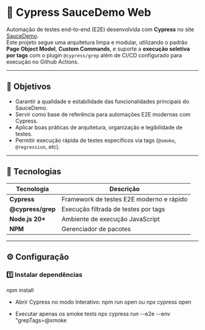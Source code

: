 # 🧪 Cypress SauceDemo Web

Automação de testes end-to-end (E2E) desenvolvida com **Cypress** no site [SauceDemo](https://www.saucedemo.com/).  
Este projeto segue uma arquitetura limpa e modular, utilizando o padrão **Page Object Model**, **Custom Commands**, e suporte a **execução seletiva por tags** com o plugin `@cypress/grep` além de CI/CD configurado para execução no Github Actions.

---

## 🚀 Objetivos

- Garantir a qualidade e estabilidade das funcionalidades principais do SauceDemo.  
- Servir como base de referência para automações E2E modernas com Cypress.  
- Aplicar boas práticas de arquitetura, organização e legibilidade de testes.  
- Permitir execução rápida de testes específicos via tags (`@smoke`, `@regression`, etc).

---

## 🧱 Tecnologias

| Tecnologia | Descrição |
|-------------|------------|
| **Cypress** | Framework de testes E2E moderno e rápido |
| **@cypress/grep** | Execução filtrada de testes por tags |
| **Node.js 20+** | Ambiente de execução JavaScript |
| **NPM** | Gerenciador de pacotes |

---

## ⚙️ Configuração

### 1️⃣ Instalar dependências

npm install

- Abrir Cypress no modo Interativo:
npm run open
ou
npx cypress open

- Executar apenas os smoke tests
  npx cypress run --e2e --env "grepTags=@smoke

